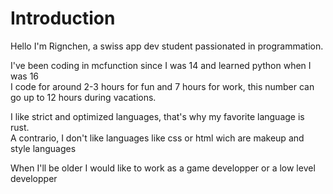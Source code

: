 # Introduction

Hello I'm Rignchen, a swiss app dev student passionated in programmation.

I've been coding in mcfunction since I was 14 and learned python when I was 16<br>
I code for around 2-3 hours for fun and 7 hours for work, this number can go up to 12 hours during vacations.

I like strict and optimized languages, that's why my favorite language is rust.<br>
A contrario, I don't like languages like css or html wich are makeup and style languages

When I'll be older I would like to work as a game developper or a low level developper

